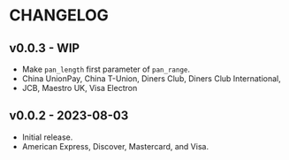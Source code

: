 # CHANGELOG

## v0.0.3 - WIP
- Make `pan_length` first parameter of `pan_range`.
- China UnionPay, China T-Union, Diners Club, Diners Club International,
- JCB, Maestro UK, Visa Electron

## v0.0.2 - 2023-08-03
- Initial release.
- American Express, Discover, Mastercard, and Visa.


